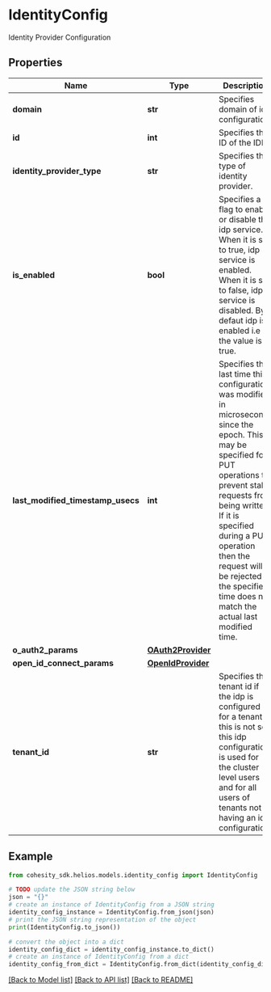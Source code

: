 # IdentityConfig

Identity Provider Configuration

## Properties

Name | Type | Description | Notes
------------ | ------------- | ------------- | -------------
**domain** | **str** | Specifies domain of idp configuration | 
**id** | **int** | Specifies the ID of the IDP. | [optional] [readonly] 
**identity_provider_type** | **str** | Specifies the type of identity provider. | 
**is_enabled** | **bool** | Specifies a flag to enable or disable this idp service. When it is set to true, idp service is enabled. When it is set to false, idp service is disabled. By defaut idp is enabled i.e the value is true. | [optional] [default to True]
**last_modified_timestamp_usecs** | **int** | Specifies the last time this configuration was modified in microseconds since the epoch. This is may be specified for PUT operations to prevent stale requests from being written. If it is specified during a PUT operation then the request will be rejected if the specified time does not match the actual last modified time. | [optional] 
**o_auth2_params** | [**OAuth2Provider**](OAuth2Provider.md) |  | [optional] 
**open_id_connect_params** | [**OpenIdProvider**](OpenIdProvider.md) |  | [optional] 
**tenant_id** | **str** | Specifies the tenant id if the idp is configured for a tenant. If this is not set, this idp configuration is used for the cluster level users and for all users of tenants not having an idp configuration. | [optional] 

## Example

```python
from cohesity_sdk.helios.models.identity_config import IdentityConfig

# TODO update the JSON string below
json = "{}"
# create an instance of IdentityConfig from a JSON string
identity_config_instance = IdentityConfig.from_json(json)
# print the JSON string representation of the object
print(IdentityConfig.to_json())

# convert the object into a dict
identity_config_dict = identity_config_instance.to_dict()
# create an instance of IdentityConfig from a dict
identity_config_from_dict = IdentityConfig.from_dict(identity_config_dict)
```
[[Back to Model list]](../README.md#documentation-for-models) [[Back to API list]](../README.md#documentation-for-api-endpoints) [[Back to README]](../README.md)


